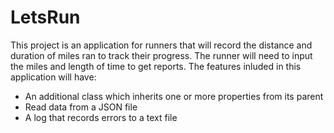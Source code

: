 ﻿# LetsRun

This project is an application for runners that will record the distance and duration of miles ran to track their progress.
The runner will need to input the miles and length of time to get reports. The features inluded in this application will have:
* An additional class which inherits one or more properties from its parent
* Read data from a JSON file 
* A log that records errors to a text file